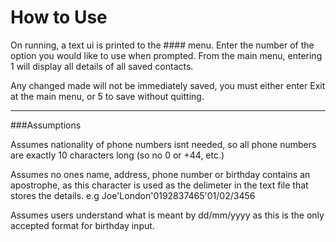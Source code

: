 How to Use
==========

On running, a text ui is printed to the #### menu. Enter the number of the option
you would like to use when prompted.
From the main menu, entering 1 will display all details of all saved contacts.

Any changed made will not be immediately saved, you must either enter Exit at
the main menu, or 5 to save without quitting.

-------------------------------------------

###Assumptions

Assumes nationality of phone numbers isnt needed, so all phone numbers are exactly 10
characters long (so no 0 or +44, etc.)

Assumes no ones name, address, phone number or birthday contains an apostrophe, as
this character is used as the delimeter in the text file that stores the details.
e.g Joe'London'0192837465'01/02/3456

Assumes users understand what is meant by dd/mm/yyyy as this is the only accepted
format for birthday input.